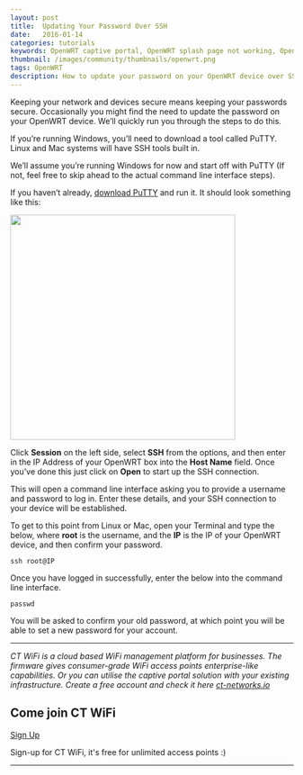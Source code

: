 ```yaml
---
layout: post
title:  Updating Your Password Over SSH
date:   2016-01-14
categories: tutorials
keywords: OpenWRT captive portal, OpenWRT splash page not working, OpenWRT splash page template, OpenWRT splash page free, OpenWRT splash page html, OpenWRT splash page hosting, OpenMesh captive portal, OpenMesh splash page not working, OpenMesh splash page template, OpenMesh splash page free, OpenMesh splash page html, OpenMesh splash page hosting, DD-WRT
thumbnail: /images/community/thumbnails/openwrt.png
tags: OpenWRT
description: How to update your password on your OpenWRT device over SSH.
---
```


Keeping your network and devices secure means keeping your passwords secure. Occasionally you might find the need to update the password on your OpenWRT device. We’ll quickly run you through the steps to do this.

If you’re running Windows, you’ll need to download a tool called PuTTY. Linux and Mac systems will have SSH tools built in.

We’ll assume you’re running Windows for now and start off with PuTTY (If not, feel free to skip ahead to the actual command line interface steps).

If you haven’t already, <a href="http://www.chiark.greenend.org.uk/~sgtatham/putty/download.html">download PuTTY</a> and run it. It should look something like this:

<div class="mdl-typography--text-center">
  <img src="/images/community/tutorials/openwrt/puttyconfig.png" width="400px">
</div>

Click **Session** on the left side, select **SSH** from the options, and then enter in the IP Address of your OpenWRT box into the **Host Name** field. Once you’ve done this just click on **Open** to start up the SSH connection.

This will open a command line interface asking you to provide a username and password to log in. Enter these details, and your SSH connection to your device will be established.


To get to this point from Linux or Mac, open your Terminal and type the below, where **root** is the username, and the **IP** is the IP of your OpenWRT device, and then confirm your password.

`ssh root@IP`

Once you have logged in successfully, enter the below into the command line interface.

`passwd`

You will be asked to confirm your old password, at which point you will be able to set a new password for your account.

<hr>

*CT WiFi is a cloud based WiFi management platform for businesses. The firmware gives consumer-grade WiFi access points enterprise-like capabilities. Or you can utilise the captive portal solution with your existing infrastructure. Create a free account and check it here <a href="https://ct-networks.io">ct-networks.io</a>*


<div class="mdl-typography--text-center">

<h2>Come join CT WiFi</h2>

<a href="/sign-up" class="button success dst">Sign Up</a><br>

<p>Sign-up for CT WiFi, it's free for unlimited access points :)</p>

<hr>

</div>
